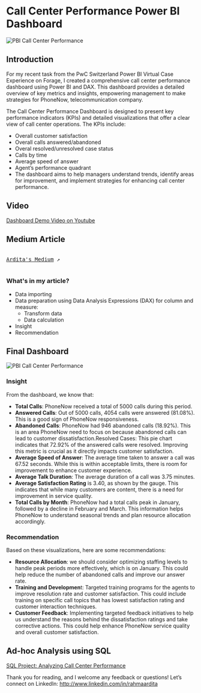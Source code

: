 # Call Center Performance Power BI Dashboard
![PBI Call Center Performance](https://github.com/user-attachments/assets/9e0d2e5d-0966-4e62-beb4-ac364350d152)

## Introduction
For my recent task from the PwC Switzerland Power BI Virtual Case Experience on Forage, I created a comprehensive call center performance dashboard using Power BI and DAX. This dashboard provides a detailed overview of key metrics and insights, empowering management to make strategies for PhoneNow, telecommunication company. 

The Call Center Performance Dashboard is designed to present key performance indicators (KPIs) and detailed visualizations that offer a clear view of call center operations. The KPIs include:
- Overall customer satisfaction
- Overall calls answered/abandoned
- Overal resolved/unresolved case status
- Calls by time
- Average speed of answer
- Agent’s performance quadrant
- The dashboard aims to help managers understand trends, identify areas for improvement, and implement strategies for enhancing call center performance.

## Video
[Dashboard Demo Video on Youtube](https://youtu.be/CddsCvagpgo?si=OhMmiP0T7I16Nz7J)

## Medium Article
<kbd> <br>[Ardita's Medium](https://medium.com/@rahmaarditap/analyzing-call-center-performance-a-comprehensive-dashboard-with-power-bi-0fb8aed889b2) ↗️ <br> </kbd>

### What's in my article?
- Data importing
- Data preparation using Data Analysis Expressions (DAX) for column and measure:
  - Transform data
  - Data calculation
- Insight
- Recommendation

## Final Dashboard
![PBI Call Center Performance](https://github.com/user-attachments/assets/9e0d2e5d-0966-4e62-beb4-ac364350d152)

### Insight
From the dashboard, we know that:
- **Total Calls**: PhoneNow received a total of 5000 calls during this period.
- **Answered Calls**: Out of 5000 calls, 4054 calls were answered (81.08%). This is a good sign of PhoneNow responsiveness.
- **Abandoned Calls**: PhoneNow had 946 abandoned calls (18.92%). This is an area PhoneNow need to focus on because abandoned calls can lead to customer dissatisfaction.Resolved Cases: This pie chart indicates that 72.92% of the answered calls were resolved. Improving this metric is crucial as it directly impacts customer satisfaction.
- **Average Speed of Answer**: The average time taken to answer a call was 67.52 seconds. While this is within acceptable limits, there is room for improvement to enhance customer experience.
- **Average Talk Duration**: The average duration of a call was 3.75 minutes.
- **Average Satisfaction Rating** is 3.40, as shown by the gauge. This indicates that while many customers are content, there is a need for improvement in service quality.
- **Total Calls by Month**: PhoneNow had a total calls peak in January, followed by a decline in February and March. This information helps PhoneNow to understand seasonal trends and plan resource allocation accordingly.

### Recommendation
Based on these visualizations, here are some recommendations:
- **Resource Allocation**: we should consider optimizing staffing levels to handle peak periods more effectively, which is on January. This could help reduce the number of abandoned calls and improve our answer rate.
- **Training and Developmen**t: Targeted training programs for the agents to improve resolution rate and customer satisfaction. This could include training on specific call topics that has lowest satisfaction rating and customer interaction techniques.
- **Customer Feedback**: Implementing targeted feedback initiatives to help us understand the reasons behind the dissatisfaction ratings and take corrective actions. This could help enhance PhoneNow service quality and overall customer satisfaction.

## Ad-hoc Analysis using SQL
[SQL Project: Analyzing Call Center Performance](https://github.com/rahmaarditap/SQL-Project---Analyzing-Call-Center-Performance)


Thank you for reading, and I welcome any feedback or questions!
Let’s connect on LinkedIn: http://www.linkedin.com/in/rahmaardita


